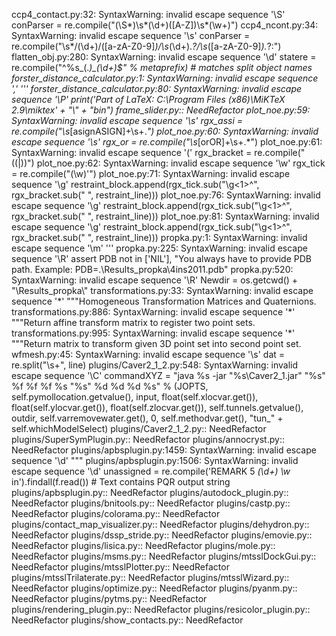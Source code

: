 ccp4_contact.py:32: SyntaxWarning: invalid escape sequence '\S'
  conParser = re.compile("(\S*)\s*(\d+)([A-Z])\s*(\w+)")
ccp4_ncont.py:34: SyntaxWarning: invalid escape sequence '\s'
  conParser = re.compile("\s*/(\d+)/([a-zA-Z0-9]*)/\s*(\d+).*?/\s*([a-zA-Z0-9]*).*?:")
flatten_obj.py:280: SyntaxWarning: invalid escape sequence '\d'
  statere = re.compile("^%s_(.*)_(\d+)$" % metaprefix) # matches split object names
forster_distance_calculator.py:1: SyntaxWarning: invalid escape sequence '\,'
  '''
forster_distance_calculator.py:80: SyntaxWarning: invalid escape sequence '\P'
  print('Part of LaTeX: C:\Program Files (x86)\MiKTeX 2.9\miktex' + "\\" + "bin")
frame_slider.py:: NeedRefactor
plot_noe.py:59: SyntaxWarning: invalid escape sequence '\s'
  rgx_assi = re.compile("\s*[asignASIGN]+\s+.*")
plot_noe.py:60: SyntaxWarning: invalid escape sequence '\s'
  rgx_or = re.compile("\s*[orOR]+\s+.*")
plot_noe.py:61: SyntaxWarning: invalid escape sequence '\('
  rgx_bracket = re.compile("(\(|\))")
plot_noe.py:62: SyntaxWarning: invalid escape sequence '\w'
  rgx_tick = re.compile("(\w)\'")
plot_noe.py:71: SyntaxWarning: invalid escape sequence '\g'
  restraint_block.append(rgx_tick.sub("\g<1>^", rgx_bracket.sub(" ", restraint_line)))
plot_noe.py:76: SyntaxWarning: invalid escape sequence '\g'
  restraint_block.append(rgx_tick.sub("\g<1>^", rgx_bracket.sub(" ", restraint_line)))
plot_noe.py:81: SyntaxWarning: invalid escape sequence '\g'
  restraint_block.append(rgx_tick.sub("\g<1>^", rgx_bracket.sub(" ", restraint_line)))
propka.py:1: SyntaxWarning: invalid escape sequence '\m'
  '''
propka.py:225: SyntaxWarning: invalid escape sequence '\R'
  assert PDB not in ['NIL'], "You always have to provide PDB path. Example: PDB=.\Results_propka\4ins2011.pdb"
propka.py:520: SyntaxWarning: invalid escape sequence '\R'
  Newdir = os.getcwd() + "\Results_propka\\"
transformations.py:33: SyntaxWarning: invalid escape sequence '\*'
  """Homogeneous Transformation Matrices and Quaternions.
transformations.py:886: SyntaxWarning: invalid escape sequence '\*'
  """Return affine transform matrix to register two point sets.
transformations.py:995: SyntaxWarning: invalid escape sequence '\*'
  """Return matrix to transform given 3D point set into second point set.
wfmesh.py:45: SyntaxWarning: invalid escape sequence '\s'
  dat = re.split("\s+", line)
plugins/Caver2_1_2.py:548: SyntaxWarning: invalid escape sequence '\C'
  commandXYZ = "java %s -jar \"%s\Caver2_1.jar\" \"%s\" %f %f %f %s \"%s\" %d %d %d %s" % (JOPTS, self.pymollocation.getvalue(), input, float(self.xlocvar.get()), float(self.ylocvar.get()), float(self.zlocvar.get()), self.tunnels.getvalue(), outdir, self.varremovewater.get(), 0, self.methodvar.get(), "tun_" + self.whichModelSelect)
plugins/Caver2_1_2.py:: NeedRefactor
plugins/SuperSymPlugin.py:: NeedRefactor
plugins/annocryst.py:: NeedRefactor
plugins/apbsplugin.py:1459: SyntaxWarning: invalid escape sequence '\d'
  """
plugins/apbsplugin.py:1506: SyntaxWarning: invalid escape sequence '\d'
  unassigned = re.compile('REMARK   5 *(\d+) \w* in').findall(f.read())  # Text contains PQR output string
plugins/apbsplugin.py:: NeedRefactor
plugins/autodock_plugin.py:: NeedRefactor
plugins/bnitools.py:: NeedRefactor
plugins/castp.py:: NeedRefactor
plugins/colorama.py:: NeedRefactor
plugins/contact_map_visualizer.py:: NeedRefactor
plugins/dehydron.py:: NeedRefactor
plugins/dssp_stride.py:: NeedRefactor
plugins/emovie.py:: NeedRefactor
plugins/lisica.py:: NeedRefactor
plugins/mole.py:: NeedRefactor
plugins/msms.py:: NeedRefactor
plugins/mtsslDockGui.py:: NeedRefactor
plugins/mtsslPlotter.py:: NeedRefactor
plugins/mtsslTrilaterate.py:: NeedRefactor
plugins/mtsslWizard.py:: NeedRefactor
plugins/optimize.py:: NeedRefactor
plugins/pyanm.py:: NeedRefactor
plugins/pytms.py:: NeedRefactor
plugins/rendering_plugin.py:: NeedRefactor
plugins/resicolor_plugin.py:: NeedRefactor
plugins/show_contacts.py:: NeedRefactor